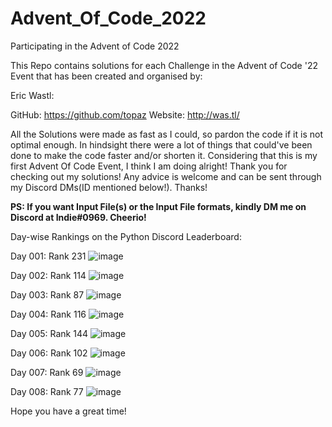 # Advent_Of_Code_2022
Participating in the Advent of Code 2022

This Repo contains solutions for each Challenge in the Advent of Code '22 Event that has been created and organised by:

Eric Wastl:
  
  GitHub: https://github.com/topaz
  Website: http://was.tl/
  
All the Solutions were made as fast as I could, so pardon the code if it is not optimal enough. In hindsight there were a lot of things that could've been done to make the code faster and/or shorten it. Considering that this is my first Advent Of Code Event, I think I am doing alright! Thank you for checking out my solutions! Any advice is welcome and can be sent through my Discord DMs(ID mentioned below!). Thanks!

**PS: If you want Input File(s) or the Input File formats, kindly DM me on Discord at Indie#0969. Cheerio!**

Day-wise Rankings on the Python Discord Leaderboard:

  Day 001: Rank 231
  ![image](https://user-images.githubusercontent.com/118423954/205229701-95523520-0b2c-4eca-8ada-63d2f9506752.png)

  Day 002: Rank 114
  ![image](https://user-images.githubusercontent.com/118423954/205229779-de690fee-ac55-4599-b5ec-c390c4e51be0.png)
  
  Day 003: Rank 87
  ![image](https://user-images.githubusercontent.com/118423954/205426132-001bfa6e-8cb9-470f-86e1-d15d5748a569.png)
  
  Day 004: Rank 116
  ![image](https://user-images.githubusercontent.com/118423954/205476880-713ba7f8-2bf8-47c9-9468-94fa7935a34f.png)
  
  Day 005: Rank 144
  ![image](https://user-images.githubusercontent.com/118423954/205561651-fa41e896-5c78-4d5b-a8bc-be31213f6306.png)
  
  Day 006: Rank 102
  ![image](https://user-images.githubusercontent.com/118423954/205855174-55e90ee0-3ccc-469d-b85d-1426a02fc2dc.png)
  
  Day 007: Rank 69
  ![image](https://user-images.githubusercontent.com/118423954/206108832-1b4f2ee7-b91f-43d3-9e5c-5010ae88145e.png)
  
  Day 008: Rank 77
  ![image](https://user-images.githubusercontent.com/118423954/206374887-2e0191ec-3f9d-48da-8210-b9aed1eb0016.png)

Hope you have a great time!

